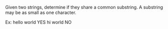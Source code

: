 Given two strings, determine if they share a common substring. A substring may be as small as one character.

Ex:
hello
world
YES
hi
world
NO
